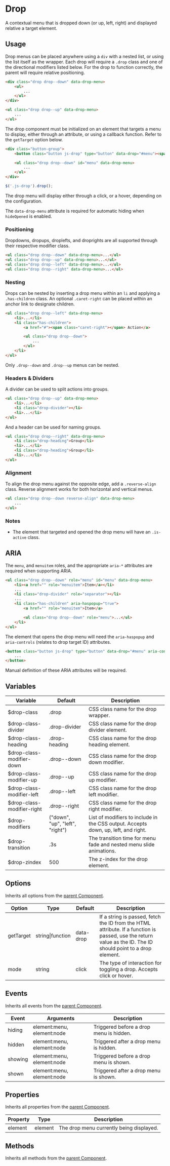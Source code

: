 # Drop #

A contextual menu that is dropped down (or up, left, right) and displayed relative a target element.

## Usage ##

Drop menus can be placed anywhere using a `div` with a nested list, or using the list itself as the wrapper. Each drop will require a `.drop` class and one of the directional modifiers listed below. For the drop to function correctly, the parent will require relative positioning.

```html
<div class="drop drop--down" data-drop-menu>
    <ul>
        ...
    </ul>
</div>

<ul class="drop drop--up" data-drop-menu>
    ...
</ul>
```

The drop component must be initialized on an element that targets a menu to display, either through an attribute, or using a callback function. Refer to the `getTarget` option below.

```html
<div class="button-group">
    <button class="button js-drop" type="button" data-drop="#menu"><span class="caret-down"></span></button>

    <ul class="drop drop--down" id="menu" data-drop-menu>
        ...
    </ul>
</div>
```

```javascript
$('.js-drop').drop();
```

The drop menu will display either through a click, or a hover, depending on the configuration.

<div class="notice is-info">
    The <code>data-drop-menu</code> attribute is required for automatic hiding when <code>hideOpened</code> is enabled.
</div>

### Positioning ###

Dropdowns, dropups, droplefts, and droprights are all supported through their respective modifier class.

```html
<ul class="drop drop--down" data-drop-menu>...</ul>
<ul class="drop drop--up" data-drop-menu>...</ul>
<ul class="drop drop--left" data-drop-menu>...</ul>
<ul class="drop drop--right" data-drop-menu>...</ul>
```

### Nesting ###

Drops can be nested by inserting a drop menu within an `li` and applying a `.has-children` class. An optional `.caret-right` can be placed within an anchor link to designate children.

```html
<ul class="drop drop--left" data-drop-menu>
    <li>...</li>
    <li class="has-children">
        <a href="#"><span class="caret-right"></span> Action</a>

        <ul class="drop drop--down">
            ...
        </ul>
    </li>
</ul>
```

<div class="notice is-info">
    Only <code>.drop--down</code> and <code>.drop--up</code> menus can be nested.
</div>

### Headers & Dividers ###

A divider can be used to split actions into groups.

```html
<ul class="drop drop--up" data-drop-menu>
    <li>...</li>
    <li class="drop-divider"></li>
    <li>...</li>
</ul>
```

And a header can be used for naming groups.

```html
<ul class="drop drop--right" data-drop-menu>
    <li class="drop-heading">Group</li>
    <li>...</li>
    <li class="drop-heading">Group</li>
    <li>...</li>
</ul>
```

### Alignment ###

To align the drop menu against the opposite edge, add a `.reverse-align` class. Reverse alignment works for both horizontal and vertical menus.

```html
<ul class="drop drop--down reverse-align" data-drop-menu>
    ...
</ul>
```

### Notes ###

* The element that targeted and opened the drop menu will have an `.is-active` class.

## ARIA ##

The `menu`, and `menuitem` roles, and the appropriate `aria-*` attributes are required when supporting ARIA.

```html
<ul class="drop drop--down" role="menu" id="menu" data-drop-menu>
    <li><a href="" role="menuitem">Item</a></li>
    ...
    <li class="drop-divider" role="separator"></li>
    ...
    <li class="has-children" aria-haspopup="true">
        <a href="" role="menuitem">Item</a>

        <ul class="drop drop--down" role="menu">...</ul>
    </li>
</ul>
```

The element that opens the drop menu will need the `aria-haspopup` and `aria-controls` (relates to drop target ID) attributes.

```html
<button class="button js-drop" type="button" data-drop="#menu" aria-controls="menu" aria-haspopup="true">
    ...
</button>
```

<div class="notice is-warning">
    Manual definition of these ARIA attributes will be required.
</div>

## Variables ##

<table class="table is-striped data-table">
    <thead>
        <tr>
            <th>Variable</th>
            <th>Default</th>
            <th>Description</th>
        </tr>
    </thead>
    <tbody>
        <tr>
            <td>$drop-class</td>
            <td>.drop</td>
            <td>CSS class name for the drop wrapper.</td>
        </tr>
        <tr>
            <td>$drop-class-divider</td>
            <td>.drop-divider</td>
            <td>CSS class name for the drop divider element.</td>
        </tr>
        <tr>
            <td>$drop-class-heading</td>
            <td>.drop-heading</td>
            <td>CSS class name for the drop heading element.</td>
        </tr>
        <tr>
            <td>$drop-class-modifier-down</td>
            <td>.drop--down</td>
            <td>CSS class name for the drop down modifier.</td>
        </tr>
        <tr>
            <td>$drop-class-modifier-up</td>
            <td>.drop--up</td>
            <td>CSS class name for the drop up modifier.</td>
        </tr>
        <tr>
            <td>$drop-class-modifier-left</td>
            <td>.drop--left</td>
            <td>CSS class name for the drop left modifier.</td>
        </tr>
        <tr>
            <td>$drop-class-modifier-right</td>
            <td>.drop--right</td>
            <td>CSS class name for the drop right modifier.</td>
        </tr>
        <tr>
            <td>$drop-modifiers</td>
            <td>("down", "up", "left", "right")</td>
            <td>List of modifiers to include in the CSS output. Accepts down, up, left, and right.</td>
        </tr>
        <tr>
            <td>$drop-transition</td>
            <td>.3s</td>
            <td>The transition time for menu fade and nested menu slide animations.</td>
        </tr>
        <tr>
            <td>$drop-zindex</td>
            <td>500</td>
            <td>The z-index for the drop element.</td>
        </tr>
    </tbody>
</table>

## Options ##

Inherits all options from the [parent Component](component.md#options).

<table class="table is-striped data-table">
    <thead>
        <tr>
            <th>Option</th>
            <th>Type</th>
            <th>Default</th>
            <th>Description</th>
        </tr>
    </thead>
    <tbody>
        <tr>
            <td>getTarget</td>
            <td>string|function</td>
            <td>data-drop</td>
            <td>
                If a string is passed, fetch the ID from the HTML attribute.
                If a function is passed, use the return value as the ID.
                The ID should point to a drop element.
            </td>
        </tr>
        <tr>
            <td>mode</td>
            <td>string</td>
            <td>click</td>
            <td>
                The type of interaction for toggling a drop.
                Accepts click or hover.
            </td>
        </tr>
    </tbody>
</table>

## Events ##

Inherits all events from the [parent Component](component.md#events).

<table class="table is-striped data-table">
    <thead>
        <tr>
            <th>Event</td>
            <th>Arguments</th>
            <th>Description</th>
        </tr>
    </thead>
    <tbody>
        <tr>
            <td>hiding</td>
            <td>element:menu, element:node</td>
            <td>Triggered before a drop menu is hidden.</td>
        </tr>
        <tr>
            <td>hidden</td>
            <td>element:menu, element:node</td>
            <td>Triggered after a drop menu is hidden.</td>
        </tr>
        <tr>
            <td>showing</td>
            <td>element:menu, element:node</td>
            <td>Triggered before a drop menu is shown.</td>
        </tr>
        <tr>
            <td>shown</td>
            <td>element:menu, element:node</td>
            <td>Triggered after a drop menu is shown.</td>
        </tr>
    </tbody>
</table>

## Properties ##

Inherits all properties from the [parent Component](component.md#properties).

<table class="table is-striped data-table">
    <thead>
        <tr>
            <th>Property</th>
            <th>Type</th>
            <th>Description</th>
        </tr>
    </thead>
    <tbody>
        <tr>
            <td>element</td>
            <td>element</td>
            <td>The drop menu currently being displayed.</td>
        </tr>
    </tbody>
</table>

## Methods ##

Inherits all methods from the [parent Component](component.md#methods).
